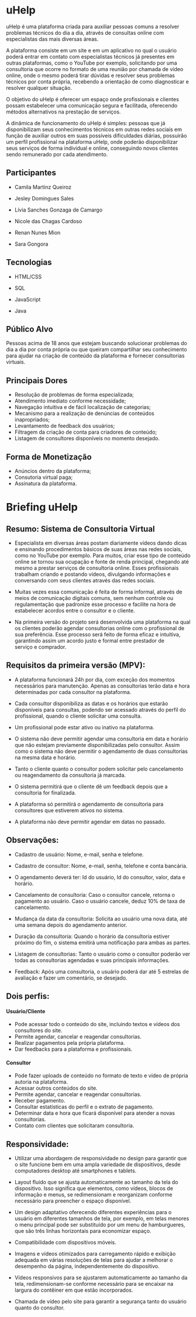 # uHelp
  uHelp é uma plataforma criada para auxiliar pessoas comuns a resolver problemas técnicos do dia a dia, através de consultas online com especialistas das mais diversas áreas. 
  
  A plataforma consiste em um site e em um aplicativo no qual o usuário poderá entrar em contato com especialistas técnicos já presentes em outras plataformas, como o YouTube por exemplo, solicitando por uma consultoria que ocorre no formato de uma reunião por chamada de vídeo online, onde o mesmo poderá tirar dúvidas e resolver seus problemas técnicos por conta própria, recebendo a orientação de como diagnosticar e resolver qualquer situação. 

  O objetivo do uHelp é oferecer um espaço onde profissionais e clientes possam estabelecer uma comunicação segura e facilitada, oferecendo métodos alternativos na prestação de serviços.
  
  A dinâmica de funcionamento do uHelp é simples: pessoas que já disponibilizam seus conhecimentos técnicos em outras redes sociais em função de auxiliar outros em suas possíveis dificuldades diárias, possuirão um perfil profissional na plataforma uHelp, onde poderão disponibilizar seus serviços de forma individual e online, conseguindo novos clientes sendo remunerado por cada atendimento.

## Participantes 

- Camila Martinz Queiroz 

- Jesley Domingues Sales 

- Lívia Sanches Gonzaga de Camargo 

- Nicole das Chagas Cardoso 

- Renan Nunes Mion 

- Sara Gongora 

## Tecnologias 

- HTML/CSS 

- SQL 

- JavaScript 

- Java 

## Público Alvo 
Pessoas acima de 18 anos que estejam buscando solucionar problemas do dia a dia por conta própria ou que queiram compartilhar seu conhecimento para ajudar na criação de conteúdo da plataforma e fornecer consultorias virtuais.

## Principais Dores 
- Resolução de problemas de forma especializada;
- Atendimento imediato conforme necessidade;
- Navegação intuitiva e de fácil localização de categorias;
- Mecanismo para a realização de denúncias de conteúdos inapropriados;
- Levantamento de feedback dos usuários;
- Filtragem da criação de conta para criadores de conteúdo;
- Listagem de consultores disponíveis no momento desejado.

## Forma de Monetização 
- Anúncios dentro da plataforma;
- Consutoria virtual paga;
- Assinatura da plataforma.

# Briefing uHelp

## Resumo: Sistema de Consultoria Virtual

- Especialista em diversas áreas postam diariamente vídeos dando dicas e ensinando procedimentos básicos de suas áreas nas redes sociais, como no YouTube por exemplo. Para muitos, criar esse tipo de conteúdo online se tornou sua ocupação e fonte de renda principal, chegando até mesmo a prestar serviços de consultoria online. Esses profissionais trabalham criando e postando vídeos, divulgando informações e conversando com seus clientes através das redes sociais. 
  
- Muitas vezes essa comunicação é feita de forma informal, através de meios de comunicação digitais comuns, sem nenhum controle ou regulamentação que padronize esse processo e facilite na hora de estabelecer acordos entre o consultor e o cliente.

- Na primeira versão do projeto será desenvolvida uma plataforma na qual os clientes poderão agendar consultorias online com o profissional de sua preferência. Esse processo será feito de forma eficaz e intuitiva, garantindo assim um acordo justo e formal entre prestador de serviço e comprador.

## Requisitos da primeira versão (MPV):

- A plataforma funcionará 24h por dia, com exceção dos momentos necessários para manutenção. Apenas as consultorias terão data e hora determinadas por cada consultor na plataforma.
  
- Cada consultor disponibiliza as datas e os horários que estarão disponíveis para consultas, podendo ser acessado através do perfil do profissional, quando o cliente solicitar uma consulta.  

- Um profissional pode estar ativo ou inativo na plataforma.

- O sistema não deve permitir agendar uma consultoria em data e horário que não estejam previamente   disponibilizadas pelo consultor. Assim como o sistema não deve permitir o agendamento de duas consultorias na mesma data e horário. 

- Tanto o cliente quanto o consultor podem solicitar pelo cancelamento ou reagendamento da consultoria já marcada.

- O sistema permitirá que o cliente dê um feedback depois que a consultoria for finalizada. 

- A plataforma só permitirá o agendamento de consultoria para consultores que estiverem ativos no sistema. 

- A plataforma não deve permitir agendar em datas no passado. 

## Observações:
- Cadastro de usuário: Nome, e-mail, senha e telefone.

- Cadastro de consultor: Nome, e-mail, senha, telefone e conta bancária.

- O agendamento deverá ter: Id do usuário, Id do consultor, valor, data e horário.

- Cancelamento de consultoria: Caso o consultor cancele, retorna o pagamento ao usuário. Caso o usuário cancele, deduz 10% de taxa de cancelamento.

- Mudança da data da consultoria: Solicita ao usuário uma nova data, até uma semana depois do agendamento anterior.

- Duração da consultoria: Quando o horário da consultoria estiver próximo do fim, o sistema emitirá uma notificação para ambas as partes.

- Listagem de consultorias: Tanto o usuário como o consultor poderão ver todas as consultorias agendadas e suas principais informações.

- Feedback: Após uma consultoria, o usuário poderá dar até 5 estrelas de avaliação e fazer um comentário, se desejado.

## Dois perfis:

#### Usuário/Cliente 

- Pode acessar todo o conteúdo do site, incluindo     textos e vídeos dos consultores do site. 
- Permite agendar, cancelar e reagendar consultorias. 
- Realizar pagamentos pela própria plataforma. 
- Dar feedbacks para a plataforma e profissionais. 

#### Consultor 

- Pode fazer uploads de conteúdo no formato de texto e vídeo de própria autoria na plataforma.
- Acessar outros conteúdos do site.
- Permite agendar, cancelar e reagendar consultorias.
- Receber pagamento. 
- Consultar estatísticas do perfil e o extrato de pagamento. 
- Determinar data e hora que ficará disponível para atender a novas consultorias.
- Contato com clientes que solicitaram consultoria.

## Responsividade:

- Utilizar uma abordagem de responsividade no design para garantir que o site funcione bem em uma ampla variedade de dispositivos, desde computadores desktop até smartphones e tablets.  

- Layout fluído que se ajusta automaticamente ao tamanho da tela do dispositivo. Isso significa que elementos, como vídeos, blocos de informação e menus, se redimensionam e reorganizam conforme necessário para preencher o espaço disponível. 

- Um design adaptativo oferecendo diferentes experiências para o usuário em diferentes tamanhos de tela, por exemplo, em telas menores o menu principal pode ser substituído por um menu de hamburgueres, que são três linhas horizontais para economizar espaço.  

- Compatibilidade com dispositivos móveis.  

- Imagens e vídeos otimizados para carregamento rápido e exibição adequada em várias resoluções de telas para ajudar a melhorar o desempenho da página, independentemente do dispositivo. 

- Vídeos responsivos para se ajustarem automaticamente ao tamanho da tela, redimensionam-se conforme necessário para se encaixar na largura do contêiner em que estão incorporados.  

- Chamada de vídeo pelo site para garantir a segurança tanto do usuário quanto do consultor.  